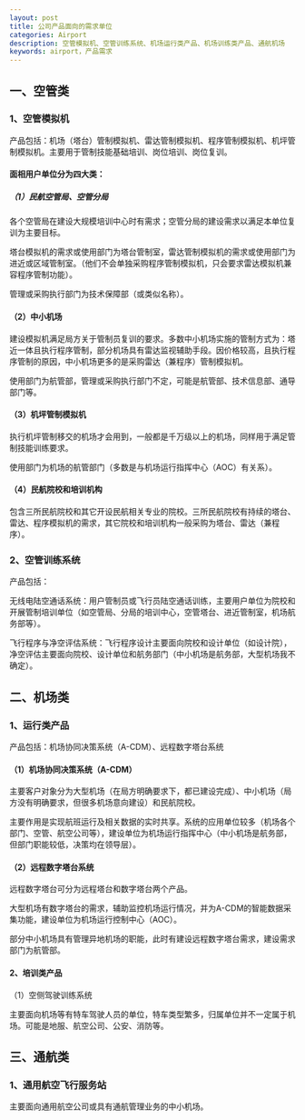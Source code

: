 ```yaml
---
layout: post
title: 公司产品面向的需求单位
categories: Airport
description: 空管模拟机、空管训练系统、机场运行类产品、机场训练类产品、通航机场
keywords: airport，产品需求
---
```


## 一、空管类

### 1、空管模拟机

产品包括：机场（塔台）管制模拟机、雷达管制模拟机、程序管制模拟机、机坪管制模拟机。主要用于管制技能基础培训、岗位培训、岗位复训。

#### 面相用户单位分为四大类：

##### （1）民航空管局、空管分局

各个空管局在建设大规模培训中心时有需求；空管分局的建设需求以满足本单位复训为主要目标。

塔台模拟机的需求或使用部门为塔台管制室，雷达管制模拟机的需求或使用部门为进近或区域管制室。（他们不会单独采购程序管制模拟机，只会要求雷达模拟机兼容程序管制功能）。

管理或采购执行部门为技术保障部（或类似名称）。

#### （2）中小机场

建设模拟机满足局方关于管制员复训的要求。多数中小机场实施的管制方式为：塔近一体且执行程序管制，部分机场具有雷达监视辅助手段。因价格较高，且执行程序管制的原因，中小机场更多的是采购雷达（兼程序）管制模拟机。

使用部门为航管部，管理或采购执行部门不定，可能是航管部、技术信息部、通导部门等。

#### （3）机坪管制模拟机

执行机坪管制移交的机场才会用到，一般都是千万级以上的机场，同样用于满足管制技能训练要求。

使用部门为机场的航管部门（多数是与机场运行指挥中心（AOC）有关系）。

#### （4）民航院校和培训机构

包含三所民航院校和其它开设民航相关专业的院校。三所民航院校有持续的塔台、雷达、程序模拟机的需求，其它院校和培训机构一般采购为塔台、雷达（兼程序）。

### 2、空管训练系统

产品包括：

无线电陆空通话系统：用户管制员或飞行员陆空通话训练，主要用户单位为院校和开展管制培训单位（如空管局、分局的培训中心，空管塔台、进近管制室，机场航务部等）。

飞行程序与净空评估系统：飞行程序设计主要面向院校和设计单位（如设计院），净空评估主要面向院校、设计单位和航务部门（中小机场是航务部，大型机场我不确定）。

## 二、机场类

### 1、运行类产品

产品包括：机场协同决策系统（A-CDM）、远程数字塔台系统

#### （1）机场协同决策系统（A-CDM）

主要客户对象分为大型机场（在局方明确要求下，都已建设完成）、中小机场（局方没有明确要求，但很多机场意向建设）和民航院校。

主要作用是实现航班运行及相关数据的实时共享。系统的应用单位较多（机场各个部门、空管、航空公司等），建设单位为机场运行指挥中心（中小机场是航务部，但部门职能较低，决策均在领导层）。

#### （2）远程数字塔台系统

远程数字塔台可分为远程塔台和数字塔台两个产品。

大型机场有数字塔台的需求，辅助监控机场运行情况，并为A-CDM的智能数据采集功能，建设单位为机场运行控制中心（AOC）。

部分中小机场具有管理异地机场的职能，此时有建设远程数字塔台需求，建设需求部门为航管部。

#### 2、培训类产品

（1）空侧驾驶训练系统

主要面向机场等有特车驾驶人员的单位，特车类型繁多，归属单位并不一定属于机场。可能是地服、航空公司、公安、消防等。

## 三、通航类

### 1、通用航空飞行服务站

主要面向通用航空公司或具有通航管理业务的中小机场。

